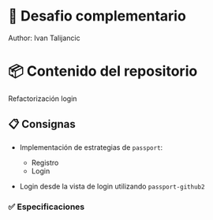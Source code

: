 # 🚀 Desafio complementario
Author: Ivan Talijancic

# 📦 Contenido del repositorio
Refactorización login

## 📋 Consignas
- Implementación de estrategias de `passport`:
  - Registro
  - Login

- Login desde la vista de login utilizando `passport-github2`

### ✅ Especificaciones